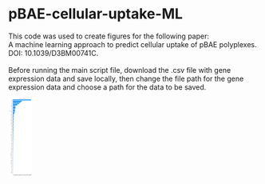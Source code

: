 # pBAE-cellular-uptake-ML
This code was used to create figures for the following paper: <br />
A machine learning approach to predict cellular uptake of pBAE polyplexes. DOI: 10.1039/D3BM00741C. <br />
<br />
Before running the main script file, download the .csv file with gene expression data and save locally, then change the file path for the gene expression data and choose a path for the data to be saved. <br />

<img src="Images/GlobalFeatureImportance.svg" width="48">
